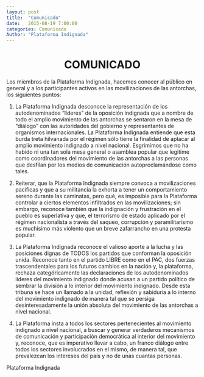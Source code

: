 ```yaml
---
layout: post
title:  "Comunicado"
date:   2015-08-19 7:00:00
categories: Comunicado
Author: "Plataforma Indignada"
---
```


<center><h1>COMUNICADO</h1></center>

Los miembros de la Plataforma Indignada, hacemos conocer al público en general y a los participantes activos en las movilizaciones de las antorchas, los siguientes puntos:

1. La Plataforma Indignada desconoce la representación de los autodenominados “líderes” de la oposición indignada que a nombre de todo el amplio movimiento de las antorchas se sentaron en la mesa de “diálogo” con las autoridades del gobierno y representantes de organismos internacionales. La Plataforma Indignada entiende que esta burda treta hilvanada por el régimen sólo tiene la finalidad de aplacar al amplio movimiento indignado a nivel nacional. Esgrimimos que no ha habido ni una tan sola mesa general o asamblea popular que legitime como coordinadores del movimiento de las antorchas a las personas que desfilan por los medios de comunicación autoproclamándose como tales.
2. Reiterar, que la Plataforma Indignada siempre convoca a movilizaciones pacíficas y que a su militancia la exhorta a tener un comportamiento sereno durante las caminatas, pero qué, es imposible para la Plataforma controlar a ciertos elementos infiltrados en las movilizaciones; sin embargo, reconoce también que la indignación y frustración en el pueblo es superlativa y que, el terrorismo de estado aplicado por el régimen nacionalista a través del saqueo, corrupción y paramilitarismo es muchísimo más violento que un breve zafarrancho en una protesta popular.

3. La Plataforma Indignada reconoce el valioso aporte a la lucha y las posiciones dignas de TODOS los partidos que conforman la oposición unida. Reconoce tanto en el partido LIBRE como en el PAC, dos fuerzas trascendentales para los futuros cambios en la nación y, la plataforma, rechaza categóricamente las declaraciones de los autodenominados líderes del movimiento indignado donde acusan a un partido político de sembrar la división a lo interior del movimiento indignado. Desde esta tribuna se hace un llamado a la unidad, reflexión y sabiduría a lo interno del movimiento indignado de manera tal que se persiga desinteresadamente la unión absoluta del movimiento de las antorchas a nivel nacional.

4. La Plataforma insta a todos los sectores pertenecientes al movimiento indignado a nivel nacional, a buscar y generar verdaderos mecanismos de comunicación y participación democrática al interior del movimiento y, reconoce, que es imperativo llevar a cabo, un franco diálogo entre todos los sectores involucrados en el mismo, de manera tal, que prevalezcan los intereses del país y no de unas cuantas personas.


Plataforma Indignada